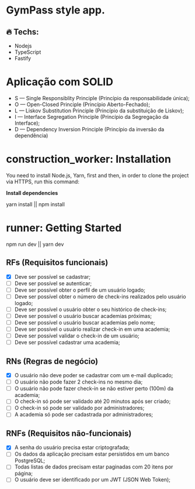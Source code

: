 # GymPass style app.

## 🔥 Techs:

- Nodejs
- TypeScript
- Fastify

# Aplicação com SOLID

- S — Single Responsiblity Principle (Princípio da responsabilidade única);
- O — Open-Closed Principle (Princípio Aberto-Fechado);
- L — Liskov Substitution Principle (Princípio da substituição de Liskov);
- I — Interface Segregation Principle (Princípio da Segregação da Interface);
- D — Dependency Inversion Principle (Princípio da inversão da dependência)

# construction_worker: Installation

You need to install Node.js, Yarn, first and then, in order to clone the project via HTTPS, run this command:

**Install dependencies**

yarn install || npm install

# runner: Getting Started

npm run dev || yarn dev

## RFs (Requisitos funcionais)

- [X] Deve ser possível se cadastrar;
- [ ] Deve ser possível se autenticar;
- [ ] Deve ser possível obter o perfil de um usuário logado;
- [ ] Deve ser possível obter o número de check-ins realizados pelo usuário logado;
- [ ] Deve ser possível o usuário obter o seu histórico de check-ins;
- [ ] Deve ser possível o usuário buscar academias próximas;
- [ ] Deve ser possível o usuário buscar academias pelo nome;
- [ ] Deve ser possível o usuário realizar check-in em uma academia;
- [ ] Deve ser possível validar o check-in de um usuário;
- [ ] Deve ser possível cadastrar uma academia;

## RNs (Regras de negócio)

- [X] O usuário não deve poder se cadastrar com um e-mail duplicado;
- [ ] O usuário não pode fazer 2 check-ins no mesmo dia;
- [ ] O usuário não pode fazer check-in se não estiver perto (100m) da academia;
- [ ] O check-in só pode ser validado até 20 minutos após ser criado;
- [ ] O check-in só pode ser validado por administradores;
- [ ] A academia só pode ser cadastrada por administradores;

## RNFs (Requisitos não-funcionais)

- [X] A senha do usuário precisa estar criptografada;
- [ ] Os dados da aplicação precisam estar persistidos em um banco PostgreSQL;
- [ ] Todas listas de dados precisam estar paginadas com 20 itens por página;
- [ ] O usuário deve ser identificado por um JWT (JSON Web Token);